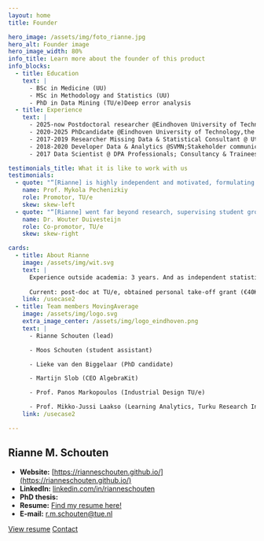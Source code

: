 ```yaml
---
layout: home
title: Founder

hero_image: /assets/img/foto_rianne.jpg
hero_alt: Founder image
hero_image_width: 80%
info_title: Learn more about the founder of this product
info_blocks:
  - title: Education
    text: |
      - BSc in Medicine (UU)
      - MSc in Methodology and Statistics (UU)
      - PhD in Data Mining (TU/e)Deep error analysis
  - title: Experience
    text: |
      - 2025-now Postdoctoral researcher @Eindhoven University of Technology, the Netherlands
      - 2020-2025 PhDcandidate @Eindhoven University of Technology,the Netherlands
      - 2017-2019 Researcher Missing Data & Statistical Consultant @ Utrecht University, the Netherlands
      - 2018-2020 Developer Data & Analytics @SVMN;Stakeholder communication & Small team lead
      - 2017 Data Scientist @ DPA Professionals; Consultancy & Traineeship

testimonials_title: What it is like to work with us
testimonials:
  - quote: "“[Rianne] is highly independent and motivated, formulating and successfully pushing forward the research questions resolved in her thesis. Rianne has a strong intuition in search for relevant problem formulations; she grounds her research approach in the specifics of the application domains.”"
    name: Prof. Mykola Pechenizkiy
    role: Promotor, TU/e
    skew: skew-left
  - quote: "“[Rianne] went far beyond research, supervising student groups and master thesis projects of individual students, teaching lectures and later coordinating an entire track within a master-level course. Rianne obtained quite a bit of funding in NWO and EWUU alliance calls. These would be normal activities for a faculty-level academic career, but when you're still working on your PhD this is quite a bit ahead of the curve.”"
    name: Dr. Wouter Duivesteijn
    role: Co-promotor, TU/e
    skew: skew-right

cards:
  - title: About Rianne
    image: /assets/img/wit.svg
    text: |
      Experience outside academia: 3 years. And as independent statistical consultant. Lots of supervision and teaching, lead successful collaborations (hospitals, public health, educational domain).
      
      Current: post-doc at TU/e, obtained personal take-off grant (€40K), supervision of 2 PhD candidates, and job searching (academia).Rather than just reporting which answers are wrong, our system uncovers patterns in student mistakes and explains why those errors occur.
    link: /usecase2
  - title: Team members MovingAverage
    image: /assets/img/logo.svg
    extra_image_center: /assets/img/logo_eindhoven.png
    text: |
      - Rianne Schouten (lead) 

      - Moos Schouten (student assistant) 

      - Lieke van den Biggelaar (PhD candidate) 

      - Martijn Slob (CEO AlgebraKit) 

      - Prof. Panos Markopoulos (Industrial Design TU/e) 

      - Prof. Mikko-Jussi Laakso (Learning Analytics, Turku Research Institute for Learning Analytics) 
    link: /usecase2

---
```


## Rianne M. Schouten

- **Website:** [https://rianneschouten.github.io/](https://rianneschouten.github.io/)
- **LinkedIn:** [linkedin.com/in/rianneschouten](https://linkedin.com/in/rianneschouten)
- **PhD thesis:** 
- **Resume:** [Find my resume here!](https://rianneschouten.github.io/pdfs/ResumeRianneSchouten.pdf)
- **E-mail:** [r.m.schouten@tue.nl](mailto:r.m.schouten@tue.nl)

<div class="hero-buttons">
  <a href="https://rianneschouten.github.io/pdfs/ResumeRianneSchouten.pdf" class="hero-btn left">View resume</a>
  <a href="mailto:r.m.schouten@tue.nl" class="hero-btn right">Contact</a>
</div>

